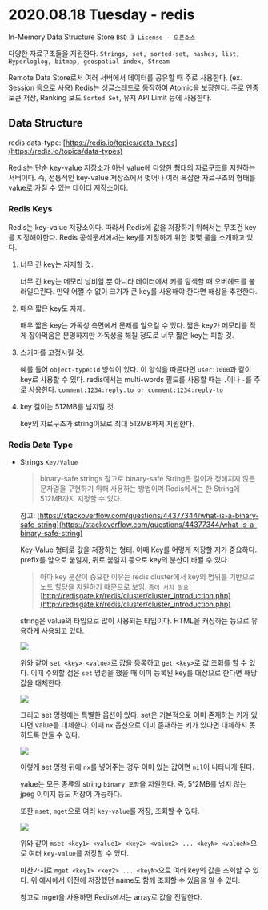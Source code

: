 # 2020.08.18 Tuesday - redis

In-Memory Data Structure Store `BSD 3 License - 오픈소스`

다양한 자료구조들을 지원한다. `Strings, set, sorted-set, hashes, list, Hyperloglog, bitmap, geospatial index, Stream`

Remote Data Store로서 여러 서버에서 데이터를 공유할 때 주로 사용한다. (ex. Session 등으로 사용)
Redis는 싱글스레드로 동작하여 Atomic을 보장한다.
주로 인증 토큰 저장, Ranking 보드 `Sorted Set`, 유저 API Limit 등에 사용한다.

## Data Structure

redis data-type: [https://redis.io/topics/data-types](https://redis.io/topics/data-types)

Redis는 단순 key-value 저장소가 아닌 value에 다양한 형태의 자료구조를 지원하는 서버이다. 즉, 전통적인 key-value 저장소에서 벗어나 여러 복잡한 자료구조의 형태를 value로 가질 수 있는 데이터 저장소이다.

### Redis Keys

Redis는 key-value 저장소이다. 따라서 Redis에 값을 저장하기 위해서는 무조건 key를 지정해야한다. Redis 공식문서에서는 key를 지정하기 위한 몇몇 룰을 소개하고 있다.

1. 너무 긴 key는 자제할 것.

    너무 긴 key는 메모리 낭비일 뿐 아니라 데이터에서 키를 탐색할 때 오버헤드를 불러일으킨다. 만약 어쩔 수 없이 크기가 큰 key를 사용해야 한다면 해싱을 추천한다.

2. 매우 짧은 key도 자제.

    매우 짧은 key는 가독성 측면에서 문제를 일으킬 수 있다. 짧은 key가 메모리를 작게 잡아먹음은 분명하지만 가독성을 해칠 정도로 너무 짧은 key는 피할 것.

3. 스키마를 고정시킬 것.

    예를 들어 `object-type:id` 방식이 있다. 이 양식을 따른다면 `user:1000`과 같이 key로 사용할 수 있다. redis에서는 multi-words 필드를 사용할 때는 `.`이나 `-`를 주로 사용한다. `comment:1234:reply.to or comment:1234:reply-to`

4. key 길이는 512MB를 넘지말 것.

    key의 자료구조가 string이므로 최대 512MB까지 지원한다.

### Redis Data Type

- Strings `Key/Value`

    > binary-safe strings
    참고로 binary-safe String은 길이가 정해지지 않은 문자열을 구현하기 위해 사용하는 방법이며 Redis에서는 한 String에 512MB까지 지정할 수 있다.

    참고: [https://stackoverflow.com/questions/44377344/what-is-a-binary-safe-string](https://stackoverflow.com/questions/44377344/what-is-a-binary-safe-string)

    Key-Value 형태로 값을 저장하는 형태. 이때 Key를 어떻게 저장할 지가 중요하다.
    prefix를 앞으로 붙일지, 뒤로 붙일지 등으로 key의 분산이 바뀔 수 있다.

    > 아마 key 분산이 중요한 이유는 redis cluster에서 key의 범위를 기반으로 노드 할당을 지원하기 때문으로 보임. `좀더 서치 필요`
    [http://redisgate.kr/redis/cluster/cluster_introduction.php](http://redisgate.kr/redis/cluster/cluster_introduction.php)

    string은 value의 타입으로 많이 사용되는 타입이다. HTML을 캐싱하는 등으로 유용하게 사용되고 있다.

    ![](https://user-images.githubusercontent.com/30178507/90517500-6f818e80-e1a0-11ea-8248-c65d16464ec2.png)

    위와 같이 `set <key> <value>`로 값을 등록하고 `get <key>`로 값 조회를 할 수 있다.
    이때 주의할 점은 `set` 명령을 했을 때 이미 등록된 key를 대상으로 한다면 해당 값을 대체한다.

    ![](https://user-images.githubusercontent.com/30178507/90517538-7f00d780-e1a0-11ea-8b30-c92d361fb1f2.png)

    그리고 set 명령에는 특별한 옵션이 있다. set은 기본적으로 이미 존재하는 키가 있다면 value를 대체한다. 이때 `nx` 옵션으로 이미 존재하는 키가 있다면 대체하지 못하도록 만들 수 있다.

    ![](https://user-images.githubusercontent.com/30178507/90517574-8b853000-e1a0-11ea-9704-df8549af6bb3.png)

    이렇게 set 명령 뒤에 `nx`를 넣어주는 경우 이미 있는 값이면 `nil`이 나타나게 된다.

    value는 모든 종류의 string `binary 포함`을 지원한다. 즉, 512MB를 넘지 않는 jpeg 이미지 등도 저장이 가능하다.

    또한 `mset`, `mget`으로 여러 `key-value`를 저장, 조회할 수 있다.

    ![](https://user-images.githubusercontent.com/30178507/90517602-95a72e80-e1a0-11ea-9873-21c08d431e13.png)

    위와 같이 `mset <key1> <value1> <key2> <value2> ... <keyN> <valueN>`으로 여러 `key-value`를 저장할 수 있다.

    마찬가지로 `mget <key1> <key2> ... <keyN>`으로 여러 key의 값을 조회할 수 있다. 위 예시에서 이전에 저장했던 name도 함께 조회할 수 있음을 알 수 있다.

    참고로 mget을 사용하면 Redis에서는 array로 값을 전달한다.